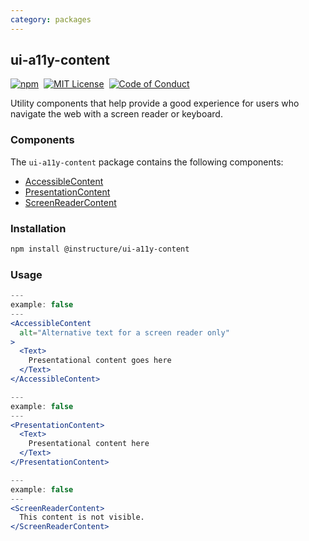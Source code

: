 ```yaml
---
category: packages
---
```


## ui-a11y-content

[![npm][npm]][npm-url]&nbsp;
[![MIT License][license-badge]][license]&nbsp;
[![Code of Conduct][coc-badge]][coc]

Utility components that help provide a good experience for users who navigate the web with a screen reader or keyboard.

### Components

The `ui-a11y-content` package contains the following components:

- [AccessibleContent](#AccessibleContent)
- [PresentationContent](#PresentationContent)
- [ScreenReaderContent](#ScreenReaderContent)

### Installation

```sh
npm install @instructure/ui-a11y-content
```

### Usage

```jsx
---
example: false
---
<AccessibleContent
  alt="Alternative text for a screen reader only"
>
  <Text>
    Presentational content goes here
  </Text>
</AccessibleContent>
```

```jsx
---
example: false
---
<PresentationContent>
  <Text>
    Presentational content here
  </Text>
</PresentationContent>
```

```jsx
---
example: false
---
<ScreenReaderContent>
  This content is not visible.
</ScreenReaderContent>
```

[npm]: https://img.shields.io/npm/v/@instructure/ui-a11y-content.svg
[npm-url]: https://npmjs.com/package/@instructure/ui-a11y-content
[license-badge]: https://img.shields.io/npm/l/instructure-ui.svg?style=flat-square
[license]: https://github.com/instructure/instructure-ui/blob/master/LICENSE
[coc-badge]: https://img.shields.io/badge/code%20of-conduct-ff69b4.svg?style=flat-square
[coc]: https://github.com/instructure/instructure-ui/blob/master/CODE_OF_CONDUCT.md
